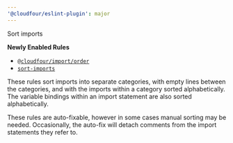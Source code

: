 ```yaml
---
'@cloudfour/eslint-plugin': major
---
```


Sort imports

**Newly Enabled Rules**

- [`@cloudfour/import/order`](https://github.com/import-js/eslint-plugin-import/blob/v2.25.4/docs/rules/order.md)
- [`sort-imports`](https://eslint.org/docs/rules/sort-imports)

These rules sort imports into separate categories, with empty lines between the categories, and with the imports within a category sorted alphabetically. The variable bindings within an import statement are also sorted alphabetically.

These rules are auto-fixable, however in some cases manual sorting may be needed. Occasionally, the auto-fix will detach comments from the import statements they refer to.

